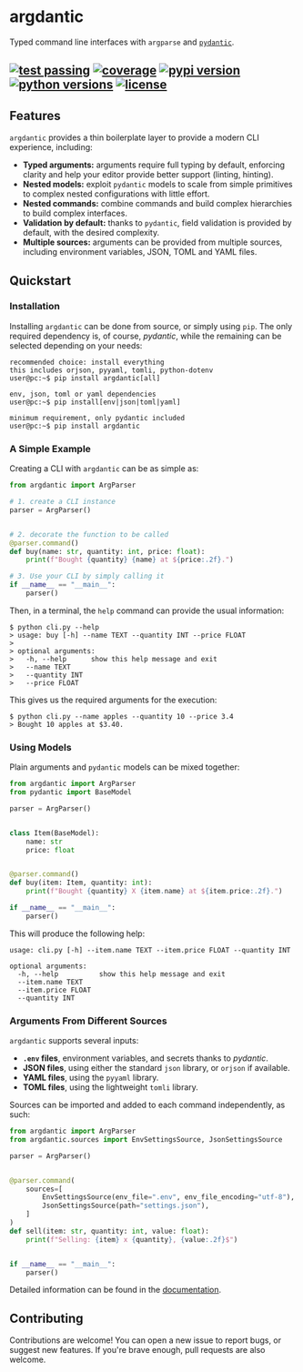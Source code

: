 # argdantic
Typed command line interfaces with `argparse` and [`pydantic`](https://github.com/pydantic/pydantic).

[![test passing](https://img.shields.io/github/workflow/status/edornd/argdantic/test/main)](https://github.com/edornd/argdantic)
[![coverage](https://img.shields.io/codecov/c/gh/edornd/argdantic)](https://codecov.io/gh/edornd/argdantic)
[![pypi version](https://img.shields.io/pypi/v/argdantic)](https://pypi.org/project/argdantic/)
[![python versions](https://img.shields.io/pypi/pyversions/argdantic)](https://github.com/edornd/argdantic)
[![license](https://img.shields.io/github/license/edornd/argdantic)](https://github.com/edornd/argdantic)
---

## Features

`argdantic` provides a thin boilerplate layer to provide a modern CLI experience, including:
- **Typed arguments:** arguments require full typing by default, enforcing clarity and help your editor provide better support (linting, hinting).
- **Nested models:** exploit `pydantic` models to scale from simple primitives to complex nested configurations with little effort.
- **Nested commands:** combine commands and build complex hierarchies to build complex interfaces.
- **Validation by default:** thanks to `pydantic`, field validation is provided by default, with the desired complexity.
- **Multiple sources:** arguments can be provided from multiple sources, including environment variables, JSON, TOML and YAML files.

## Quickstart

### Installation
Installing `argdantic` can be done from source, or simply using `pip`.
The only required dependency is, of course, *pydantic*, while the remaining can be selected depending on your needs:
```console
recommended choice: install everything
this includes orjson, pyyaml, tomli, python-dotenv
user@pc:~$ pip install argdantic[all]

env, json, toml or yaml dependencies
user@pc:~$ pip install[env|json|toml|yaml]

minimum requirement, only pydantic included
user@pc:~$ pip install argdantic
```

### A Simple Example

Creating a CLI with `argdantic` can be as simple as:
```python
from argdantic import ArgParser

# 1. create a CLI instance
parser = ArgParser()


# 2. decorate the function to be called
@parser.command()
def buy(name: str, quantity: int, price: float):
    print(f"Bought {quantity} {name} at ${price:.2f}.")

# 3. Use your CLI by simply calling it
if __name__ == "__main__":
    parser()
```
Then, in a terminal, the `help` command can provide the usual information:

```console
$ python cli.py --help
> usage: buy [-h] --name TEXT --quantity INT --price FLOAT
>
> optional arguments:
>   -h, --help      show this help message and exit
>   --name TEXT
>   --quantity INT
>   --price FLOAT
```
This gives us the required arguments for the execution:
```console
$ python cli.py --name apples --quantity 10 --price 3.4
> Bought 10 apples at $3.40.
```

### Using Models

Plain arguments and `pydantic` models can be mixed together:
```python
from argdantic import ArgParser
from pydantic import BaseModel

parser = ArgParser()


class Item(BaseModel):
    name: str
    price: float


@parser.command()
def buy(item: Item, quantity: int):
    print(f"Bought {quantity} X {item.name} at ${item.price:.2f}.")

if __name__ == "__main__":
    parser()
```

This will produce the following help:
```console
usage: cli.py [-h] --item.name TEXT --item.price FLOAT --quantity INT

optional arguments:
  -h, --help          show this help message and exit
  --item.name TEXT
  --item.price FLOAT
  --quantity INT
```

### Arguments From Different Sources

`argdantic` supports several inputs:
- **`.env` files**, environment variables, and secrets thanks to *pydantic*.
- **JSON files**, using either the standard `json` library, or `orjson` if available.
- **YAML files**, using the `pyyaml` library.
- **TOML files**, using the lightweight `tomli` library.

Sources can be imported and added to each command independently, as such:

```python
from argdantic import ArgParser
from argdantic.sources import EnvSettingsSource, JsonSettingsSource

parser = ArgParser()


@parser.command(
    sources=[
        EnvSettingsSource(env_file=".env", env_file_encoding="utf-8"),
        JsonSettingsSource(path="settings.json"),
    ]
)
def sell(item: str, quantity: int, value: float):
    print(f"Selling: {item} x {quantity}, {value:.2f}$")


if __name__ == "__main__":
    parser()
```

Detailed information can be found in the [documentation](#quickstart).

## Contributing
Contributions are welcome! You can open a new issue to report bugs, or suggest new features. If you're brave enough, pull requests are also welcome.
